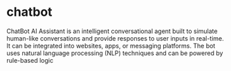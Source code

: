 # chatbot
ChatBot AI Assistant is an intelligent conversational agent built to simulate human-like conversations and provide responses to user inputs in real-time. It can be integrated into websites, apps, or messaging platforms. The bot uses natural language processing (NLP) techniques and can be powered by rule-based logic
